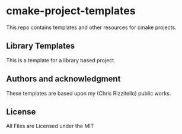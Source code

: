 # cmake-project-templates
This repo contains templates and other resources for cmake projects.

## Library Templates
This is a template for a library based project.

## Authors and acknowledgment
These templates are based upon my (Chris Rizzitello) public works.

## License
All Files are Licensed under the MIT
